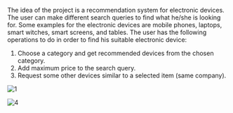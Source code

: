 The idea of the project is a recommendation system for electronic devices. The user can make different search queries to find what he/she is looking for. Some examples for the electronic devices are mobile phones, laptops, smart witches, smart screens, and tables. The user has the following operations to do in order to find his suitable electronic device:
1.	Choose a category and get recommended devices from the chosen category.
2.	Add maximum price to the search query.
3.	Request some other devices similar to a selected item (same company).

![1](https://user-images.githubusercontent.com/59056869/115268377-7ea74a80-a13a-11eb-947e-efa657c72111.jpg)

![4](https://user-images.githubusercontent.com/59056869/115268381-7fd87780-a13a-11eb-86fd-ad21a7274d3b.jpg)
